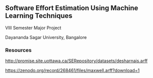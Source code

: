 ## Software Effort Estimation Using Machine Learning Techniques
VIII Semester Major Project

Dayananda Sagar University, Bangalore

### Resources
http://promise.site.uottawa.ca/SERepository/datasets/desharnais.arff

https://zenodo.org/record/268461/files/maxwell.arff?download=1

